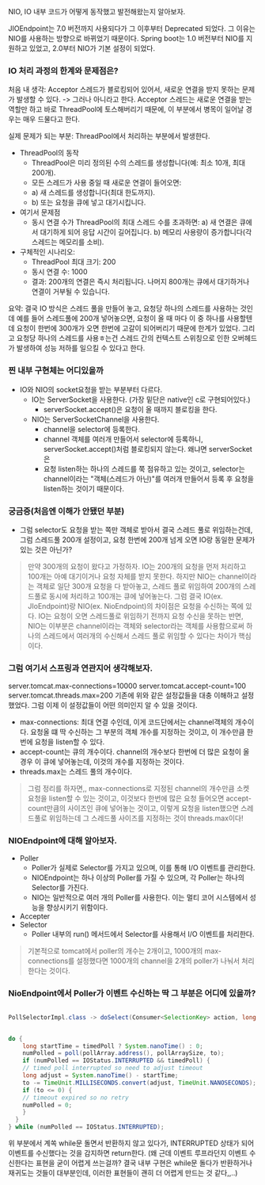 NIO, IO 내부 코드가 어떻게 동작했고 발전해왔는지 알아보자.

JIOEndpoint는 7.0 버전까지 사용되다가 그 이후부터 Deprecated 되었다. 그 이유는 NIO를 사용하는 방향으로 바뀌었기 때문이다.
Spring boot는 1.0 버전부터 NIO를 지원하고 있었고, 2.0부터 NIO가 기본 설정이 되었다.

### IO 처리 과정의 한계와 문제점은?
처음 내 생각: Acceptor 스레드가 블로킹되어 있어서, 새로운 연결을 받지 못하는 문제가 발생할 수 있다.
-> 그러나 아니라고 한다. Acceptor 스레드는 새로운 연결을 받는 역할만 하고 바로 ThreadPool에 토스해버리기 때문에, 이 부분에서 병목이 일어날 경우는 매우 드물다고 한다.

실제 문제가 되는 부분: ThreadPool에서 처리하는 부분에서 발생한다.
- ThreadPool의 동작
    - ThreadPool은 미리 정의된 수의 스레드를 생성합니다(예: 최소 10개, 최대 200개).
    - 모든 스레드가 사용 중일 때 새로운 연결이 들어오면:
    - a) 새 스레드를 생성합니다(최대 한도까지).
    - b) 또는 요청을 큐에 넣고 대기시킵니다.
- 여기서 문제점
    - 동시 연결 수가 ThreadPool의 최대 스레드 수를 초과하면:
      a) 새 연결은 큐에서 대기하게 되어 응답 시간이 길어집니다.
      b) 메모리 사용량이 증가합니다(각 스레드는 메모리를 소비).
- 구체적인 시나리오:
    - ThreadPool 최대 크기: 200
    - 동시 연결 수: 1000
    - 결과: 200개의 연결은 즉시 처리됩니다. 나머지 800개는 큐에서 대기하거나 연결이 거부될 수 있습니다.

요약: 결국 IO 방식은 스레드 풀을 만들어 놓고, 요청당 하나의 스레드를 사용하는 것인데
예를 들어 스레드풀에 200개 넣어놓으면, 요청이 올 때 마다 이 중 하나를 사용할텐데 요청이 한번에 300개가 오면 한번에 고갈이 되어버리기 때문에 한계가 있었다.
그리고 요청당 하나의 스레드를 사용ㅎ는건 스레드 간의 컨텍스트 스위칭으로 인한 오버헤드가 발생하여 성능 저하를 일으킬 수 있다고 한다.

### 찐 내부 구현체는 어디있을까
- IO와 NIO의 socket요청을 받는 부분부터 다르다.
  - IO는 ServerSocket을 사용한다. (가장 밑단은 native인 c로 구현되어있다.)
    - serverSocket.accept()은 요청이 올 때까지 블로킹을 한다.
  - NIO는 ServerSocketChannel을 사용한다.
    - channel을 selector에 등록한다.
    - channel 객체를 여러개 만들어서 selector에 등록하니, serverSocket.accept()처럼 블로킹되지 않는다. 왜냐면 serverSocket은
    - 요청 listen하는 하나의 스레드를 쭉 점유하고 있는 것이고, selector는 channel이라는 "객체(스레드가 아닌)"를 여러개 만들어서 등록 후 요청을 listen하는 것이기 때문이다.

### 궁금증(처음엔 이해가 안됐던 부분)
- 그럼 selector도 요청을 받는 쪽만 객체로 받아서 결국 스레드 풀로 위임하는건데, 그럼 스레드풀 200개 설정이고, 요청 한번에 200개 넘게 오면 IO랑 동일한 문제가 있는 것은 아닌가?
> 만약 300개의 요청이 왔다고 가정하자. IO는 200개의 요청을 먼저 처리하고 100개는 아예 대기이거나 요청 자체를 받지 못한다.
> 하지만 NIO는 channel이라는 객체로 일단 300개 요청을 다 받아놓고, 스레드 풀로 위임하여 200개의 스레드풀로 동시에 처리하고 100개는 큐에 넣어놓는다.
> 그럼 결국 IO(ex. JIoEndpoint)랑 NIO(ex. NioEndpoint)의 차이점은 요청을 수신하는 쪽에 있다. IO는 요청이 오면 스레드풀로 위임하기 전까지 요청 수신을 못하는 반면, NIO는 이부분은 channel이라는 객체와 selector라는 객체를 사용함으로써
> 하나의 스레드에서 여러개의 수신해서 스레드 풀로 위임할 수 있다는 차이가 핵심이다.

### 그럼 여기서 스프링과 연관지어 생각해보자.
server.tomcat.max-connections=10000
server.tomcat.accept-count=100
server.tomcat.threads.max=200
기존에 위와 같은 설정값들을 대충 이해하고 설정했었다.
그럼 이제 이 설정값들이 어떤 의미인지 알 수 있을 것이다.

- max-connections: 최대 연결 수인데, 이게 코드단에서는 channel객체의 개수이다. 요청올 떄 딱 수신하는 그 부분의 객체 개수를 지정하는 것이고, 이 개수만큼 한번에 요청을 listen할 수 있다.
- accept-count는 큐의 개수이다. channel의 개수보다 한번에 더 많은 요청이 올 경우 이 큐에 넣어놓는데, 이것의 개수를 지정하는 것이다.
- threads.max는 스레드 풀의 개수이다.

> 그럼 정리를 하자면,, max-connections로 지정된 channel의 개수만큼 소켓 요청을 listen할 수 있는 것이고, 이것보다 한번에 많은 요청 들어오면 accept-count만큼의 사이즈인 큐에 넣어놓는 것이고, 이렇게 요청을 listen했으면 스레드풀로 위임하는데 그 스레드풀 사이즈를 지정하는 것이 threads.max이다!

### NIOEndpoint에 대해 알아보자.
- Poller
    - Poller가 실제로 Selector를 가지고 있으며, 이를 통해 I/O 이벤트를 관리한다.
    - NIOEndpoint는 하나 이상의 Poller를 가질 수 있으며, 각 Poller는 하나의 Selector를 가진다.
    - NIO는 일반적으로 여러 개의 Poller를 사용한다. 이는 멀티 코어 시스템에서 성능을 향상시키기 위함이다.
- Accepter
- Selector
    - Poller 내부의 run() 메서드에서 Selector를 사용해서 I/O 이벤트를 처리한다.

> 기본적으로 tomcat에서 poller의 개수는 2개이고, 1000개의 max-connections를 설정했다면 1000개의 channel을 2개의 poller가 나눠서 처리한다는 것이다.

### NioEndpoint에서 Poller가 이벤트 수신하는 딱 그 부분은 어디에 있을까?
```java

PollSelectorImpl.class -> doSelect(Consumer<SelectionKey> action, long timeout) 메서드


do {
    long startTime = timedPoll ? System.nanoTime() : 0;
    numPolled = poll(pollArray.address(), pollArraySize, to);
    if (numPolled == IOStatus.INTERRUPTED && timedPoll) {
    // timed poll interrupted so need to adjust timeout
    long adjust = System.nanoTime() - startTime;
    to -= TimeUnit.MILLISECONDS.convert(adjust, TimeUnit.NANOSECONDS);
    if (to <= 0) {
    // timeout expired so no retry
    numPolled = 0;
    }
  }
} while (numPolled == IOStatus.INTERRUPTED);

```

위 부분에서 계쏙 while문 돌면서 반환하지 않고 있다가, INTERRUPTED 상태가 되어 이벤트를 수신했다는 것을 감지하면 return한다.
(왜 근데 이벤트 루프라던지 이벤트 수신한다는 표현을 굳이 어렵게 쓰는걸까? 결국 내부 구현은 while문 돌다가 반환하거나 재귀도는 것들이 대부분인데, 이러한 표현들이 괜히 더 어렵게 만드는 것 같다,,..)
